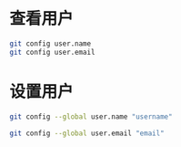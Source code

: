 # 查看用户

``` bash
git config user.name
git config user.email
```

# 设置用户

``` bash
git config --global user.name "username"

git config --global user.email "email"
```
